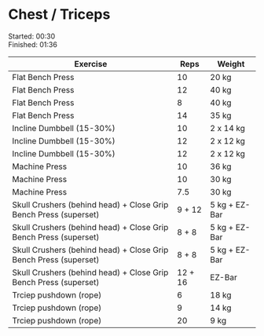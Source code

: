 # Chest / Triceps

Started: 00:30 \
Finished: 01:36


| Exercise | Reps | Weight
| --- | --- | --- |
| Flat Bench Press | 10 | 20 kg |
| Flat Bench Press | 12 | 40 kg |
| Flat Bench Press | 8 | 40 kg |
| Flat Bench Press | 14 | 35 kg |
| Incline Dumbbell (15-30%) | 10 | 2 x 14 kg |
| Incline Dumbbell (15-30%) | 12 | 2 x 12 kg |
| Incline Dumbbell (15-30%) | 12 | 2 x 12 kg |
| Machine Press | 10 | 36 kg |
| Machine Press | 10 | 30 kg |
| Machine Press | 7.5 | 30 kg |
| Skull Crushers (behind head) + Close Grip Bench Press (superset) | 9 + 12 | 5 kg + EZ-Bar |
| Skull Crushers (behind head) + Close Grip Bench Press (superset) | 8 + 8 | 5 kg + EZ-Bar |
| Skull Crushers (behind head) + Close Grip Bench Press (superset) | 8 + 8 | 5 kg + EZ-Bar |
| Skull Crushers (behind head) + Close Grip Bench Press (superset) | 12 + 16 | EZ-Bar |
| Trciep pushdown (rope) | 6 | 18 kg |
| Trciep pushdown (rope) | 9 | 14 kg |
| Trciep pushdown (rope) | 20 | 9 kg |

